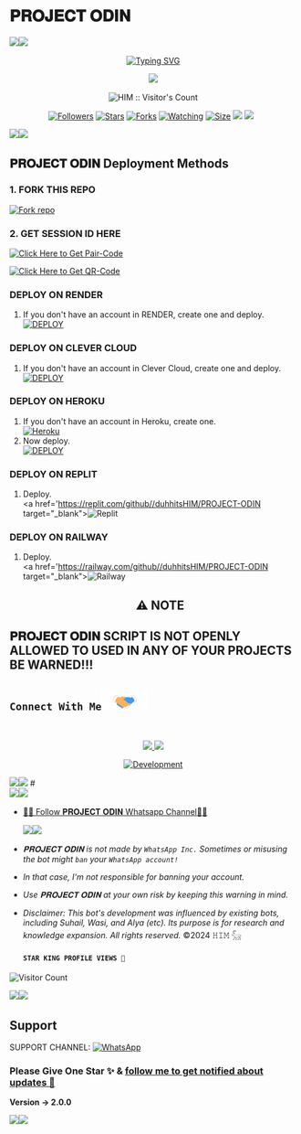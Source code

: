 # 𝐏𝐑𝐎𝐉𝐄𝐂𝐓 𝐎𝐃𝐈𝐍
   <a><img src='https://i.imgur.com/LyHic3i.gif'/></a><a><img src='https://i.imgur.com/LyHic3i.gif'/></a>
<p align="center">
<p align="center">
  <a href="https://git.io/typing-svg"><img src="https://readme-typing-svg.demolab.com?font=EB+Garamond&weight=800&size=28&duration=4000&pause=1000&random=false&width=435&lines=+•★⃝ 𝐏𝐑𝐎𝐉𝐄𝐂T_+𝐎𝐃𝐈𝐍★⃝•;MULTI-DEVICE+WHATSAPP+BOT;DEVELOPED+BY+HIM+AND+NOBODY." alt="Typing SVG" /></a>
 </p>
<p align="center">
<img src="https://f.uguu.se/sDfhxkKc.jpg"/> 
<p align="center"><img src="https://profile-counter.glitch.me/{duhhitsHIM}/count.svg" alt="HIM :: Visitor's Count" /></p>
<p align="center">
<a href="https://github.com/duhhitsHIM/followers"><img title="Followers" src="https://img.shields.io/github/followers/duhhitsHIM?color=red&style=flat-square"></a>
<a href="https://github.com/duhhitsHIM/PROJECT-ODIN/stargazers/"><img title="Stars" src="https://img.shields.io/github/stars/duhhitsHIM/PROJECT-ODIN?color=blue&style=flat-square"></a>
<a href="https://github.com/duhhitsHIM/PROJECT-ODIN/network/members"><img title="Forks" src="https://img.shields.io/github/forks/duhhitsHIM/PROJECT-ODIN?color=red&style=flat-square"></a>
<a href="https://github.com/duhhitsHIM/PROJECT-ODIN/watchers"><img title="Watching" src="https://img.shields.io/github/watchers/duhhitsHIM/PROJECT-ODIN?label=Watchers&color=blue&style=flat-square"></a>
<a href="https://github.com/duhhitsHIM/PROJECT-ODIN/"><img title="Size" src="https://img.shields.io/github/repo-size/duhhitsHIM/PROJECT-ODIN?style=flat-square&color=green"></a>
<a href="https://hits.seeyoufarm.com"><img src="https://hits.seeyoufarm.com/api/count/incr/badge.svg?url=https%3A%2F%2Fgithub.com%2FduhhitsHIM%2FPROJECT-ODIN&count_bg=%2379C83D&title_bg=%23555555&icon=gnu.svg&icon_color=%23E7E7E7&title=Hits&edge_flat=false"/></a>
<a href="https://github.com/duhhitsHIM/PROJECT-ODIN/graphs/commit-activity"><img height="20" src="https://img.shields.io/badge/Maintained%3F-yes-green.svg"></a>&nbsp;&nbsp;
</p>
<p align='center'>
    </p>
<a><img src='https://i.imgur.com/LyHic3i.gif'/></a><a><img src='https://i.imgur.com/LyHic3i.gif'/></a>
<p align="center">

 ## 𝐏𝐑𝐎𝐉𝐄𝐂𝐓 𝐎𝐃𝐈𝐍 Deployment Methods

### 1. FORK THIS REPO

<a href='https://github.com/duhhitsHIM/PROJECT-ODIN/fork' target="_blank"><img alt='Fork repo' src='https://img.shields.io/badge/Fork This Repo-black?style=for-the-badge&logo=git&logoColor=white'/></a>

### 2. GET SESSION ID HERE
 
<a href="https://odin-session.onrender.com/pair"><img src="https://img.shields.io/badge/PAIR_CODE-blue" alt="Click Here to Get Pair-Code" width="110"></a>   

<a href="https://odin-session.onrender.com/wasiqr"><img src="https://img.shields.io/badge/QR CODE-green" alt="Click Here to Get QR-Code" width="90"></a>


### DEPLOY ON RENDER

1. If you don't have an account in RENDER, create one and deploy.
    <br>
    <a href='https://dashboard.render.com/select-repo?type=web' target="_blank"><img alt='DEPLOY' src='https://img.shields.io/badge/-DEPLOY-black?style=for-the-badge&logo=render&logoColor=white'/></a>


### DEPLOY ON CLEVER CLOUD

1. If you don't have an account in Clever Cloud, create one and deploy.
    <br>
    <a href='https://api.clever-cloud.com/v2/sessions/signup?subscription_source=cta-home-signup' target="_blank"><img alt='DEPLOY' src='https://img.shields.io/badge/-DEPLOY-orange?style=for-the-badge&logo=clever-cloud&logoColor=white'/></a>

### DEPLOY ON HEROKU

1. If you don't have an account in Heroku, create one.
    <br>
    <a href='https://signup.heroku.com/' target="_blank"><img alt='Heroku' src='https://img.shields.io/badge/-Create-purple?style=for-the-badge&logo=heroku&logoColor=white'/></a>
2. Now deploy.
    <br>
    <a href='https://dashboard.heroku.com/new?template=https://github.com/duhhitsHIM/PROJECT-ODIN' target="_blank"><img alt='DEPLOY' src='https://img.shields.io/badge/-DEPLOY-purple?style=for-the-badge&logo=heroku&logoColor=white'/></a>
### DEPLOY ON REPLIT
1. Deploy.
    <br>
    <a href='https://replit.com/github//duhhitsHIM/PROJECT-ODIN target="_blank"><img alt='Replit' src='https://img.shields.io/badge/-Deploy-red?style=for-the-badge&logo=replit&logoColor=white'/></a>
### DEPLOY ON RAILWAY
1. Deploy.
    <br>
    <a href='https://railway.com/github//duhhitsHIM/PROJECT-ODIN target="_blank"><img alt='Railway' src='https://img.shields.io/badge/-Deploy-green?style=for-the-badge&logo=railway&logoColor=white'/></a>

    <h2 align="center"> ⚠️ NOTE  </h2>
## 𝐏𝐑𝐎𝐉𝐄𝐂𝐓 𝐎𝐃𝐈𝐍 SCRIPT IS NOT OPENLY ALLOWED TO USED IN ANY OF YOUR PROJECTS BE WARNED!!! 

## ```Connect With Me```<img src="https://github.com/0xAbdulKhalid/0xAbdulKhalid/raw/main/assets/mdImages/handshake.gif" width ="80"></h1> 
 <br> 
<p align="center">
<a href="https://wa.me/2349015177060"><img src="https://img.shields.io/badge/Contact KING-25D366?style=for-the-badge&logo=whatsapp&logoColor=white" />
<a href="https://whatsapp.com/channel/0029VaeW5Tw4yltQOYIO5E2D"><img src="https://img.shields.io/badge/Join Official Channel-25D366?style=for-the-badge&logo=whatsapp&logoColor=white" />
<p align="center">
<img alt="Development" width="250" src="https://media2.giphy.com/media/W9tBvzTXkQopi/giphy.gif?cid=6c09b952xu6syi1fyqfyc04wcfk0qvqe8fd7sop136zxfjyn&ep=v1_internal_gif_by_id&rid=giphy.gif&ct=g" /> </p>
<a><img src='https://i.imgur.com/LyHic3i.gif'/></a><a><img src='https://i.imgur.com/LyHic3i.gif'/></a>
# 

<br>
<a><img src='https://i.imgur.com/LyHic3i.gif'/></a><a><img src='https://i.imgur.com/LyHic3i.gif'/></a>

* [🧑‍💻 Follow 𝐏𝐑𝐎𝐉𝐄𝐂𝐓 𝐎𝐃𝐈𝐍 Whatsapp Channel🧑‍💻](https://whatsapp.com/channel/0029Vam8vaqJuyA9UMNghH3Q)

  <a><img src='https://i.imgur.com/LyHic3i.gif'/></a><a><img src='https://i.imgur.com/LyHic3i.gif'/></a>
  

- *𝐏𝐑𝐎𝐉𝐄𝐂𝐓 𝐎𝐃𝐈𝐍 is not made by `WhatsApp Inc.` Sometimes or misusing the bot might `ban` your `WhatsApp account!`*
- *In that case, I'm not responsible for banning your account.*
- *Use 𝐏𝐑𝐎𝐉𝐄𝐂𝐓 𝐎𝐃𝐈𝐍 at your own risk by keeping this warning in mind.*
- *Disclaimer: This bot's development was influenced by existing bots, including Suhail, Wasi, and Alya (etc). Its purpose is for research and knowledge expansion. All rights reserved.*
©2024 𝙷𝙸𝙼 𓃵
  
  #### ```STAR KING PROFILE VIEWS 🧚```
![Visitor Count](https://profile-counter.glitch.me/STAR-KING0/count.svg)

<a><img src='https://i.imgur.com/LyHic3i.gif'/></a><a><img src='https://i.imgur.com/LyHic3i.gif'/></a>


## Support

SUPPORT CHANNEL: <a href="https://whatsapp.com/channel/0029Vam8vaqJuyA9UMNghH3Q"><img alt="WhatsApp" src="https://img.shields.io/badge/WhatsApp-25D366?style=for-the-badge&logo=whatsapp&logoColor=white"/></a>


### Please Give One Star ✨ & [follow me to get notified about updates 💯](https://github.com/duhhitsHIM)
<b>Version -> 2.0.0</b>

<a><img src='https://i.imgur.com/LyHic3i.gif'/></a><a><img src='https://i.imgur.com/LyHic3i.gif'/></a>

  

